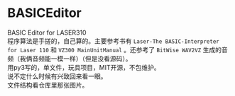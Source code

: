 # BASICEditor

BASIC Editor for LASER310  
程序算法是手搓的，自己算的。主要参考书有 `Laser-The BASIC-Interpreter for Laser 110` 和 `VZ300 MainUnitManual` 。还参考了 `BitWise WAV2VZ` 生成的音频（我俩音频能一模一样）（但是没看源码）。  
用py3写的，单文件，玩具项目，MIT开源，不包维护。  
说不定什么时候有兴致回来看一眼。  
文件结构看仓库里那张图片。
